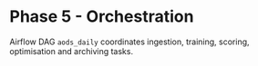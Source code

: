 # Phase 5 - Orchestration

Airflow DAG `aods_daily` coordinates ingestion, training, scoring, optimisation
and archiving tasks.
